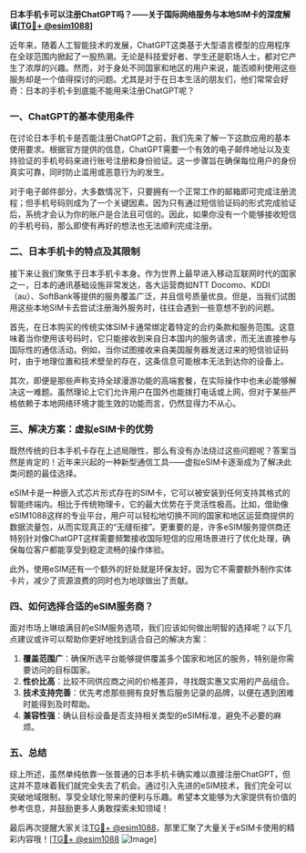 **日本手机卡可以注册ChatGPT吗？——关于国际网络服务与本地SIM卡的深度解读[[TG💪+ @esim1088](https://t.me/s/esim1088)]**

近年来，随着人工智能技术的发展，ChatGPT这类基于大型语言模型的应用程序在全球范围内掀起了一股热潮。无论是科技爱好者、学生还是职场人士，都对它产生了浓厚的兴趣。然而，对于身处不同国家和地区的用户来说，能否顺利使用这些服务却是一个值得探讨的问题。尤其是对于在日本生活的朋友们，他们常常会好奇：日本的手机卡到底能不能用来注册ChatGPT呢？

### 一、ChatGPT的基本使用条件

在讨论日本手机卡是否能注册ChatGPT之前，我们先来了解一下这款应用的基本使用要求。根据官方提供的信息，ChatGPT需要一个有效的电子邮件地址以及支持验证的手机号码来进行账号注册和身份验证。这一步骤旨在确保每位用户的身份真实可靠，同时防止滥用或恶意行为的发生。

对于电子邮件部分，大多数情况下，只要拥有一个正常工作的邮箱即可完成注册流程；但手机号码则成为了一个关键因素。因为只有通过短信验证码的形式完成验证后，系统才会认为你的账户是合法且可信的。因此，如果你没有一个能够接收短信的手机号码，那么即使有再好的想法也无法顺利完成注册。

### 二、日本手机卡的特点及其限制

接下来让我们聚焦于日本手机卡本身。作为世界上最早进入移动互联网时代的国家之一，日本的通讯基础设施非常发达，各大运营商如NTT Docomo、KDDI（au）、SoftBank等提供的服务覆盖广泛，并且信号质量优良。但是，当我们试图用这些本地SIM卡去尝试注册海外服务时，往往会遇到一些意想不到的问题。

首先，在日本购买的传统实体SIM卡通常绑定着特定的合约条款和服务范围。这意味着当你使用该号码时，它只能接收到来自日本国内的服务请求，而无法直接参与国际性的通信活动。例如，当你试图接收来自美国服务器发送过来的短信验证码时，由于地理位置和技术壁垒的存在，这条信息可能根本无法到达你的设备上。

其次，即便是那些声称支持全球漫游功能的高端套餐，在实际操作中也未必能够解决这一难题。虽然理论上它们允许用户在国外也能拨打电话或上网，但对于某些严格依赖于本地网络环境才能生效的功能而言，仍然显得力不从心。

### 三、解决方案：虚拟eSIM卡的优势

既然传统的日本手机卡存在上述局限性，那么有没有办法绕过这些问题呢？答案当然是肯定的！近年来兴起的一种新型通信工具——虚拟eSIM卡逐渐成为了解决此类问题的最佳选择。

eSIM卡是一种嵌入式芯片形式存在的SIM卡，它可以被安装到任何支持其格式的智能终端内。相比于传统物理卡，它的最大优势在于灵活性极高。比如，借助像eSIM1088这样的专业平台，用户可以轻松地切换不同的国家和地区运营商提供的数据流量包，从而实现真正的“无缝衔接”。更重要的是，许多eSIM服务提供商还特别针对像ChatGPT这样需要频繁接收国际短信的应用场景进行了优化处理，确保每位客户都能享受到稳定流畅的操作体验。

此外，使用eSIM还有一个额外的好处就是环保友好。因为它不需要额外制作实体卡片，减少了资源浪费的同时也为地球做出了贡献。

### 四、如何选择合适的eSIM服务商？

面对市场上琳琅满目的eSIM服务选项，我们应该如何做出明智的选择呢？以下几点建议或许可以帮助你更好地找到适合自己的解决方案：

1. **覆盖范围广**：确保所选平台能够提供覆盖多个国家和地区的服务，特别是你需要访问的目标国家。
2. **性价比高**：比较不同供应商之间的价格差异，寻找既实惠又实用的产品组合。
3. **技术支持完善**：优先考虑那些拥有良好售后服务记录的品牌，以便在遇到困难时能得到及时帮助。
4. **兼容性强**：确认目标设备是否支持相关类型的eSIM标准，避免不必要的麻烦。

### 五、总结

综上所述，虽然单纯依靠一张普通的日本手机卡确实难以直接注册ChatGPT，但这并不意味着我们就完全失去了机会。通过引入先进的eSIM技术，我们完全可以突破地域限制，享受全球化带来的便利与乐趣。希望本文能够为大家提供有价值的参考信息，并鼓励更多人勇敢探索未知领域！

最后再次提醒大家关注[TG💪+ @esim1088](https://t.me/s/esim1088)，那里汇聚了大量关于eSIM卡使用的精彩内容哦！[[TG💪+ @esim1088](https://t.me/s/esim1088) ![Image](https://i.postimg.cc/4NQfJmqS/Snipaste-2025-05-13-00-14-12.png)]